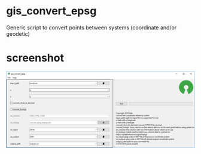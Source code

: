 # gis_convert_epsg
Generic script to convert points between systems (coordinate and/or geodetic)

# screenshot
![screenshot1](https://github.com/pemn/gis_convert_epsg/blob/master/screenshot1.png)
